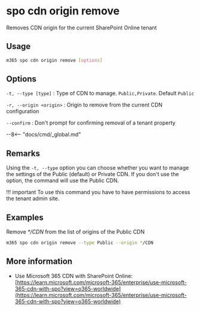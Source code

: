 # spo cdn origin remove

Removes CDN origin for the current SharePoint Online tenant

## Usage

```sh
m365 spo cdn origin remove [options]
```

## Options

`-t, --type [type]`
: Type of CDN to manage. `Public,Private`. Default `Public`

`-r, --origin <origin>`
: Origin to remove from the current CDN configuration

`--confirm`
: Don't prompt for confirming removal of a tenant property

--8<-- "docs/cmd/_global.md"

## Remarks

Using the `-t, --type` option you can choose whether you want to manage the settings of the Public (default) or Private CDN. If you don't use the option, the command will use the Public CDN.

!!! important
    To use this command you have to have permissions to access the tenant admin site.
    
## Examples

Remove _*/CDN_ from the list of origins of the Public CDN

```sh
m365 spo cdn origin remove --type Public --origin */CDN
```

## More information

- Use Microsoft 365 CDN with SharePoint Online: [https://learn.microsoft.com/microsoft-365/enterprise/use-microsoft-365-cdn-with-spo?view=o365-worldwide](https://learn.microsoft.com/microsoft-365/enterprise/use-microsoft-365-cdn-with-spo?view=o365-worldwide)
